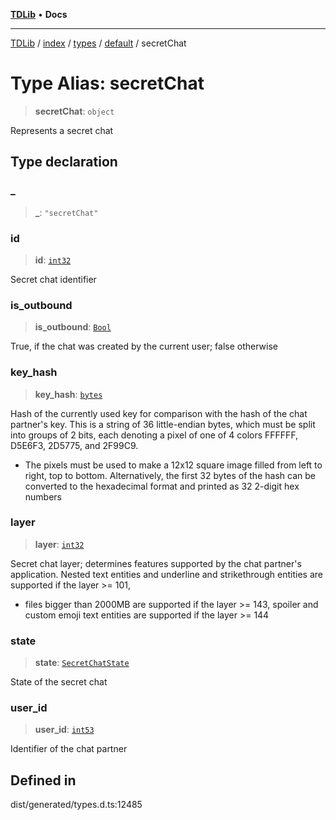 [**TDLib**](../../../../../../README.md) • **Docs**

***

[TDLib](../../../../../../modules.md) / [index](../../../../../README.md) / [types](../../../README.md) / [default](../README.md) / secretChat

# Type Alias: secretChat

> **secretChat**: `object`

Represents a secret chat

## Type declaration

### \_

> **\_**: `"secretChat"`

### id

> **id**: [`int32`](int32.md)

Secret chat identifier

### is\_outbound

> **is\_outbound**: [`Bool`](Bool.md)

True, if the chat was created by the current user; false otherwise

### key\_hash

> **key\_hash**: [`bytes`](bytes.md)

Hash of the currently used key for comparison with the hash of the chat partner's key. This is a string of 36 little-endian bytes, which must be split into groups of 2 bits, each denoting a pixel of one of 4 colors FFFFFF, D5E6F3, 2D5775, and 2F99C9.

- The pixels must be used to make a 12x12 square image filled from left to right, top to bottom. Alternatively, the first 32 bytes of the hash can be converted to the hexadecimal format and printed as 32 2-digit hex numbers

### layer

> **layer**: [`int32`](int32.md)

Secret chat layer; determines features supported by the chat partner's application. Nested text entities and underline and strikethrough entities are supported if the layer >= 101,

- files bigger than 2000MB are supported if the layer >= 143, spoiler and custom emoji text entities are supported if the layer >= 144

### state

> **state**: [`SecretChatState`](SecretChatState.md)

State of the secret chat

### user\_id

> **user\_id**: [`int53`](int53.md)

Identifier of the chat partner

## Defined in

dist/generated/types.d.ts:12485
